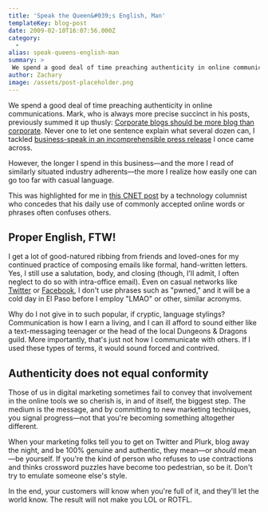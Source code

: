 ```yaml
---
title: 'Speak the Queen&#039;s English, Man'
templateKey: blog-post
date: 2009-02-10T16:07:56.000Z
category: 
  -
alias: speak-queens-english-man
summary: > 
 We spend a good deal of time preaching authenticity in online communications. Mark, who is always more precise succinct in his posts, previously summed it up thusly: Corporate blogs should be more blog than corporate. Never one to let one sentence explain what several dozen can, I tackled business-speak in an incomprehensible press release I once came across. However, the longer I spend in this business—and the more I read of similarly situated industry adherents—the more I realize how easily one can go too far with casual language.
author: Zachary
image: /assets/post-placeholder.png
---
```


We spend a good deal of time preaching authenticity in online communications. Mark, who is always more precise succinct in his posts, previously summed it up thusly: [Corporate blogs should be more blog than corporate](/2008/09/04/corporate-blogs-should-be-more-blog-than-corporate). Never one to let one sentence explain what several dozen can, I tackled [business-speak in an incomprehensible press release](/2008/10/31/coherence-is-more-than-three-syllable-word) I once came across.

However, the longer I spend in this business—and the more I read of similarly situated industry adherents—the more I realize how easily one can go too far with casual language.

This was highlighted for me in [this CNET post](http://news.cnet.com/8301-17939_109-10159372-2.html) by a technology columnist who concedes that his daily use of commonly accepted online words or phrases often confuses others.

Proper English, FTW!
--------------------

I get a lot of good-natured ribbing from friends and loved-ones for my continued practice of composing emails like formal, hand-written letters. Yes, I still use a salutation, body, and closing (though, I'll admit, I often neglect to do so with intra-office email). Even on casual networks like [Twitter](http://twitter.com/zbeggs) or [Facebook](http://www.facebook.com/people/Zachary-Beggs/549866438), I don't use phrases such as "pwned," and it will be a cold day in El Paso before I employ "LMAO" or other, similar acronyms.

Why do I not give in to such popular, if cryptic, language stylings? Communication is how I earn a living, and I can ill afford to sound either like a text-messaging teenager or the head of the local Dungeons & Dragons guild. More importantly, that's just not how I communicate with others. If I used these types of terms, it would sound forced and contrived.

Authenticity does not equal conformity
--------------------------------------

Those of us in digital marketing sometimes fail to convey that involvement in the online tools we so cherish is, in and of itself, the biggest step. The medium is the message, and by committing to new marketing techniques, you signal progress—not that you're becoming something altogether different.

When your marketing folks tell you to get on Twitter and Plurk, blog away the night, and be 100% genuine and authentic, they mean—or _should_ mean—be yourself. If you're the kind of person who refuses to use contractions and thinks crossword puzzles have become too pedestrian, so be it. Don't try to emulate someone else's style.

In the end, your customers will know when you're full of it, and they'll let the world know. The result will not make you LOL or ROTFL.